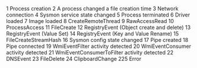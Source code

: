 1	Process creation
2	A process changed a file creation time
3	Network connection
4	Sysmon service state changed
5	Process terminated
6	Driver loaded
7	Image loaded
8	CreateRemoteThread
9	RawAccessRead
10	ProcessAccess
11	FileCreate
12	RegistryEvent (Object create and delete)
13	RegistryEvent (Value Set)
14	RegistryEvent (Key and Value Rename)
15	FileCreateStreamHash
16	Sysmon config state changed
17	Pipe created
18	Pipe connected
19	WmiEventFilter activity detected
20	WmiEventConsumer activity detected
21	WmiEventConsumerToFilter activity detected
22	DNSEvent
23	FileDelete
24	ClipboardChange
225	Error